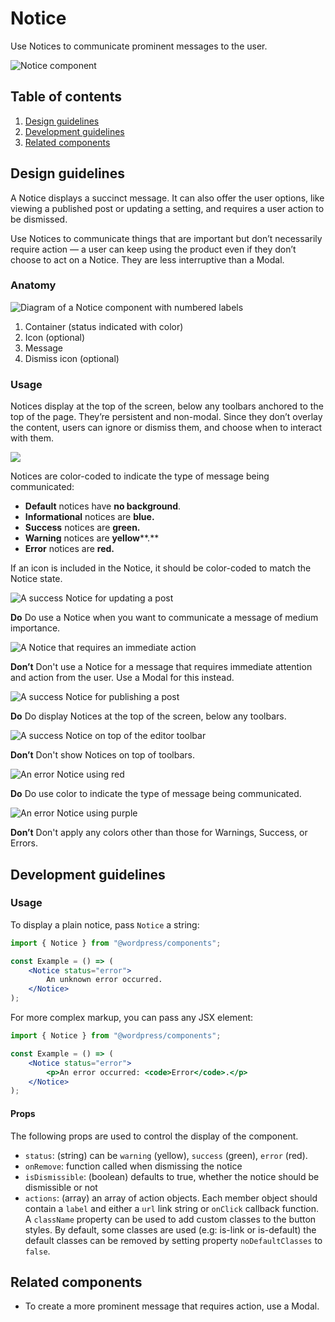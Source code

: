 # Notice

Use Notices to communicate prominent messages to the user.

![Notice component](https://make.wordpress.org/design/files/2019/03/Notice-Screenshot-alt.png)

## Table of contents

1. [Design guidelines](#design-guidelines)
2. [Development guidelines](#development-guidelines)
3. [Related components](#related-components)

## Design guidelines

A Notice displays a succinct message. It can also offer the user options, like viewing a published post or updating a setting, and requires a user action to be dismissed.

Use Notices to communicate things that are important but don’t necessarily require action — a user can keep using the product even if they don’t choose to act on a Notice. They are less interruptive than a Modal.

### Anatomy

![Diagram of a Notice component with numbered labels](https://make.wordpress.org/design/files/2019/03/Notice-Anatomy.png)

1. Container (status indicated with color)
2. Icon (optional)
3. Message
4. Dismiss icon (optional)

### Usage

Notices display at the top of the screen, below any toolbars anchored to the top of the page. They’re persistent and non-modal. Since they don’t overlay the content, users can ignore or dismiss them, and choose when to interact with them.

![](https://make.wordpress.org/design/files/2019/03/Notice-States.png)

Notices are color-coded to indicate the type of message being communicated:

- **Default** notices have **no background**.
- **Informational** notices are **blue.**
- **Success** notices are **green.**
- **Warning** notices are **yellow****.**
- **Error** notices are **red.**

If an icon is included in the Notice, it should be color-coded to match the Notice state.

![A success Notice for updating a post](https://make.wordpress.org/design/files/2019/03/Notice-Do-1-alt.png)

**Do**
Do use a Notice when you want to communicate a message of medium importance.

![A Notice that requires an immediate action](https://make.wordpress.org/design/files/2019/03/Notice-Dont-1-alt.png)

**Don’t**
Don't use a Notice for a message that requires immediate attention and action from the user. Use a Modal for this instead.

![A success Notice for publishing a post](https://make.wordpress.org/design/files/2019/03/Notice-Do-2-alt.png)

**Do**
Do display Notices at the top of the screen, below any toolbars.

![A success Notice on top of the editor toolbar](https://make.wordpress.org/design/files/2019/03/Notice-Dont-2-alt.png)

**Don’t**
Don't show Notices on top of toolbars.

![An error Notice using red](https://make.wordpress.org/design/files/2019/03/Notice-Do-3-alt.png)

**Do**
Do use color to indicate the type of message being communicated.

![An error Notice using purple](https://make.wordpress.org/design/files/2019/03/Notice-Dont-3-alt.png)

**Don’t**
Don't apply any colors other than those for Warnings, Success, or Errors.

## Development guidelines

### Usage

To display a plain notice, pass `Notice` a string:

<!-- wp:docs/sandbox { "name": "notice" } -->
```jsx
import { Notice } from "@wordpress/components";

const Example = () => (
	<Notice status="error">
		An unknown error occurred.
	</Notice>
);
```
<!-- /wp:docs/sandbox -->

For more complex markup, you can pass any JSX element:

<!-- wp:docs/sandbox { "name": "notice-component" } -->
```jsx
import { Notice } from "@wordpress/components";

const Example = () => (
	<Notice status="error">
		<p>An error occurred: <code>Error</code>.</p>
	</Notice>
);
```
<!-- /wp:docs/sandbox -->

#### Props

The following props are used to control the display of the component.

* `status`: (string) can be `warning` (yellow), `success` (green), `error` (red).
* `onRemove`: function called when dismissing the notice
* `isDismissible`: (boolean) defaults to true, whether the notice should be dismissible or not
* `actions`: (array) an array of action objects. Each member object should contain a `label` and either a `url` link string or `onClick` callback function. A `className` property can be used to add custom classes to the button styles. By default, some classes are used (e.g: is-link or is-default) the default classes can be removed by setting property `noDefaultClasses` to `false`.

## Related components

- To create a more prominent message that requires action, use a Modal.
